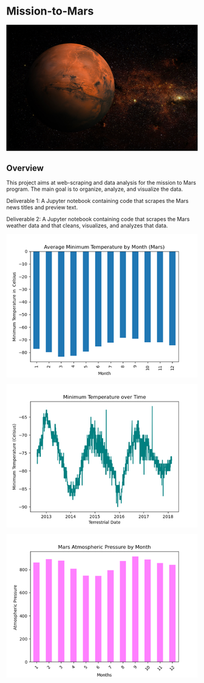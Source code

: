 # Mission-to-Mars

![](planet-mars.png)

## Overview

This project aims at web-scraping and data analysis for the mission to Mars program. The main goal is to organize, analyze, and visualize the data.

Deliverable 1: A Jupyter notebook containing code that scrapes the Mars news titles and preview text.

Deliverable 2: A Jupyter notebook containing code that scrapes the Mars weather data and that cleans, visualizes, and analyzes that data.

![](avg_minTemp_byMonth.png)

![](mintemp_mars.png)

![](pressure_byMonth_mars.png)

